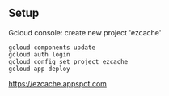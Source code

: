 


## Setup


Gcloud console: create new project 'ezcache'

    gcloud components update
    gcloud auth login
    gcloud config set project ezcache
    gcloud app deploy

https://ezcache.appspot.com
